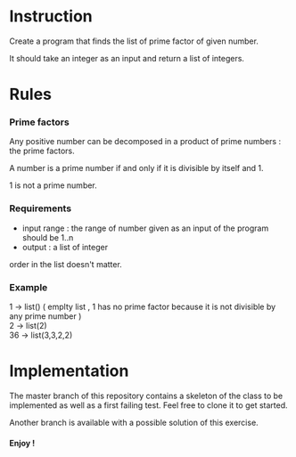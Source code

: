 # Instruction

Create a program that finds the list of prime factor of given number.

It should take an integer as an input and return a list of integers.

# Rules
### Prime factors
Any positive number can be decomposed in a product of prime numbers : the prime factors.

A number is a prime number if and only if it is divisible by itself and 1.

1 is not a prime number.

### Requirements
- input range : the range of number given as an input of the program should be 1..n
- output : a list of integer

order in the list doesn't matter.

### Example

1 -> list() ( emplty list , 1 has no prime factor because it is not divisible by any prime number )  
2 -> list(2)  
36 -> list(3,3,2,2)

# Implementation

The master branch of this repository contains a skeleton of the class to be implemented as well as a first failing test.
Feel free to clone it to get started.

Another branch is available with a possible solution of this exercise.


#### Enjoy !

